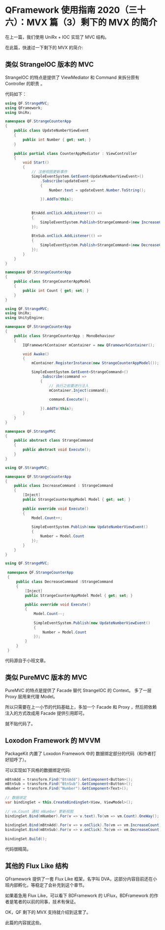 # QFramework 使用指南 2020（三十六）：MVX 篇（3）剩下的 MVX 的简介
在上一篇，我们使用 UniRx + IOC 实现了 MVC 结构。

在此篇，快速过一下剩下的 MVX 的简介:


## 类似 StrangeIOC 版本的 MVC

StrangeIOC 的特点是提供了 ViewMediator 和  Command 来拆分原有 Controller 的职责 。

代码如下：
``` csharp
using QF.StrangeMVC;
using QFramework;
using UniRx;

namespace QF.StrangeCounterApp
{
	public class UpdateNumberViewEvent
	{
		public int Number { get; set; }
	}
	
	public partial class CounterAppMediator : ViewController
	{
		void Start()
		{
			// 注册视图更新事件
			SimpleEventSystem.GetEvent<UpdateNumberViewEvent>()
				.Subscribe(updateEvent =>
				{
					Number.text = updateEvent.Number.ToString();
					
				}).AddTo(this);
			
			
			BtnAdd.onClick.AddListener(() =>
			{
				SimpleEventSystem.Publish<StrangeCommand>(new IncreaseCommand());
			});
			
			BtnSub.onClick.AddListener(() =>
			{
				SimpleEventSystem.Publish<StrangeCommand>(new DecreaseCommand());
			});
		}
	}
}
```

``` csharp
namespace QF.StrangeCounterApp
{
    public class StrangeCounterAppModel
    {
        public int Count { get; set; }
    }
}
```

``` csharp
using QF.StrangeMVC;
using UniRx;
using UnityEngine;

namespace QF.StrangeCounterApp
{
    public class StrangeCounterApp : MonoBehaviour
    {
        IQFrameworkContainer mContainer = new QFrameworkContainer();

        void Awake()
        {
            mContainer.RegisterInstance(new StrangeCounterAppModel());

            SimpleEventSystem.GetEvent<StrangeCommand>()
                .Subscribe(command =>
                {
                    // 执行之前要进行注入
                    mContainer.Inject(command);
                    
                    command.Execute();
                    
                }).AddTo(this);
        }
    }
}
```

``` csharp
namespace QF.StrangeMVC
{
    public abstract class StrangeCommand
    {
        public abstract void Execute();
    }
}
```

``` csharp
using QF.StrangeMVC;

namespace QF.StrangeCounterApp
{
    public class IncreaseCommand : StrangeCommand
    {
        [Inject]
        public StrangeCounterAppModel Model { get; set; }
        
        public override void Execute()
        {
            Model.Count++;
            
            SimpleEventSystem.Publish(new UpdateNumberViewEvent()
            {
                Number = Model.Count
            });
        }
    }
}
```

``` csharp
using QF.StrangeMVC;
 
 namespace QF.StrangeCounterApp
 {
     public class DecreaseCommand :StrangeCommand
     {
         [Inject]
         public StrangeCounterAppModel Model { get; set; }
         
         public override void Execute()
         {
             Model.Count--;
             
             SimpleEventSystem.Publish(new UpdateNumberViewEvent()
             {
                 Number = Model.Count
             });
         }
     }
 }
```

代码源自于小班文章。

## 类似 PureMVC 版本的 MVC

PureMVC 的特点是提供了 Facade 替代 StrangeIOC 的 Context。
多了一层 Proxy 层用来代理 Model。

所以只需要在上一小节的代码基础上，多加一个 Facade 和 Proxy ，然后把依赖注入的方式改成用 Facade 提供引用即可。

就不贴代码了。

## Loxodon Framework 的 MVVM
PackageKit 内置了 Loxodon Framework 中的 数据绑定部分的代码（和作者打好招呼了）。

可以实现如下风格的数据绑定代码:
``` csharp
mBtnAdd = transform.Find("BtnAdd").GetComponent<Button>();
mBtnSub = transform.Find("BtnSub").GetComponent<Button>();
mNumber = transform.Find("Number").GetComponent<Text>();
            
// 数据绑定
var bindingSet = this.CreateBindingSet<View, ViewModel>();
            
// vm.Count 通知 mNumber 更新视图
bindingSet.Bind(mNumber).For(v => v.text).To(vm => vm.Count).OneWay();
            
bindingSet.Bind(mBtnAdd).For(v => v.onClick).To(vm => vm.IncreaseCount);
bindingSet.Bind(mBtnSub).For(v => v.onClick).To(vm => vm.DecreaseCount);
            
bindingSet.Build();
```

代码很精简。

## 其他的 Flux Like 结构
QFramework 提供了一套 Flux Like 框架，名字叫 DVA，这部分内容目前还在小班内部孵化，等稳定了会补充到这个章节。

如果着急用 Flux Like，可以看下 BDFramework 的 UFlux，BDFramework 的作者是笔者的以前的同事，技术有保证。

OK，QF 剩下的 MVX 支持就介绍到这里了。

此篇的内容就这些。



